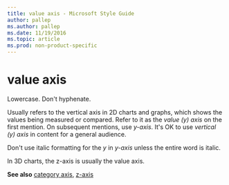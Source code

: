 ```yaml
---
title: value axis - Microsoft Style Guide
author: pallep
ms.author: pallep
ms.date: 11/19/2016
ms.topic: article
ms.prod: non-product-specific
---
```


# value axis

Lowercase. Don't hyphenate.

Usually
refers to the vertical axis in 2D charts and graphs, which shows
the values being measured or compared. Refer to it as the *value (y) axis* on the first mention. On subsequent mentions, use *y-axis*. It's OK to use *vertical (y) axis* in content for a general audience.

Don't use italic formatting for the *y* in *y-axis* unless the entire word is italic.

In 3D charts, the z-axis is usually the value axis. 

**See also** [category axis](/style-guide/a-z-word-list-term-collections/c/category-axis), [z-axis](/style-guide/a-z-word-list-term-collections/z/z-axis)
